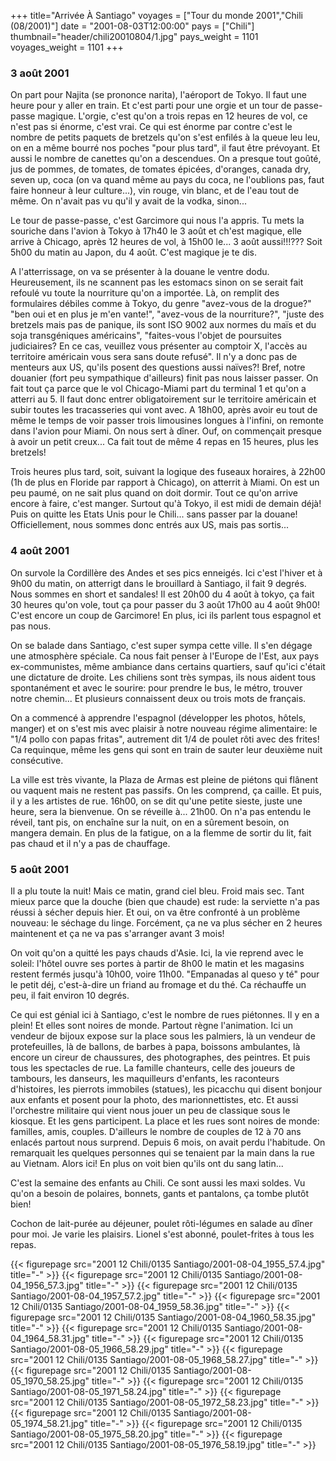 +++
title="Arrivée À Santiago"
voyages = ["Tour du monde 2001","Chili (08/2001)"]
date = "2001-08-03T12:00:00"
pays = ["Chili"]
thumbnail="header/chili20010804/1.jpg"
pays_weight = 1101
voyages_weight = 1101
+++
### 3 août 2001

On part pour Najita (se prononce narita), l'aéroport de Tokyo. Il faut une 
heure pour y aller en train. Et c'est parti pour une orgie et un tour de passe-passe 
magique. L'orgie, c'est qu'on a trois repas en 12 heures de vol, ce n'est pas 
si énorme, c'est vrai. Ce qui est énorme par contre c'est le nombre de petits 
paquets de bretzels qu'on s'est enfilés à la queue leu leu, on en a même bourré 
nos poches "pour plus tard", il faut être prévoyant. Et aussi le nombre de canettes 
qu'on a descendues. On a presque tout goûté, jus de pommes, de tomates, de tomates 
épicées, d'oranges, canada dry, seven up, coca (on va quand même au pays du 
coca, ne l'oublions pas, faut faire honneur à leur culture...), vin rouge, vin 
blanc, et de l'eau tout de même. On n'avait pas vu qu'il y avait de la vodka, 
sinon...

Le tour de passe-passe, c'est Garcimore qui nous l'a appris. Tu mets la souriche 
dans l'avion à Tokyo à 17h40 le 3 août et ch'est magique, elle arrive à Chicago, 
après 12 heures de vol, à 15h00 le... 3 août aussi!!!??? Soit 5h00 du matin au 
Japon, du 4 août. C'est magique je te dis.

A l'atterrissage, on va se présenter à la douane le ventre dodu. Heureusement, 
ils ne scannent pas les estomacs sinon on se serait fait refoulé vu toute la 
nourriture qu'on a importée. Là, on remplit des formulaires débiles comme à 
Tokyo, du genre "avez-vous de la drogue?" "ben oui et en plus je m'en vante!", 
"avez-vous de la nourriture?", "juste des bretzels mais pas de panique, ils 
sont ISO 9002 aux normes du maïs et du soja transgéniques américains", "faites-vous 
l'objet de poursuites judiciaires? En ce cas, veuillez vous présenter au comptoir 
X, l'accès au territoire américain vous sera sans doute refusé". Il n'y a donc 
pas de menteurs aux US, qu'ils posent des questions aussi naïves?! Bref, notre 
douanier (fort peu sympathique d'ailleurs) finit pas nous laisser passer. On 
fait tout ça parce que le vol Chicago-Miami part du terminal 1 et qu'on a atterri 
au 5. Il faut donc entrer obligatoirement sur le territoire américain et subir 
toutes les tracasseries qui vont avec. A 18h00, après avoir eu tout de même 
le temps de voir passer trois limousines longues à l'infini, on remonte dans 
l'avion pour Miami. On nous sert à dîner. Ouf, on commençait presque à avoir 
un petit creux... Ca fait tout de même 4 repas en 15 heures, plus les bretzels!

Trois heures plus tard, soit, suivant la logique des fuseaux horaires, à 22h00 
(1h de plus en Floride par rapport à Chicago), on atterrit à Miami. On est un 
peu paumé, on ne sait plus quand on doit dormir. Tout ce qu'on arrive encore 
à faire, c'est manger. Surtout qu'à Tokyo, il est midi de demain déjà! Puis 
on quitte les Etats Unis pour le Chili... sans passer par la douane! Officiellement, 
nous sommes donc entrés aux US, mais pas sortis...

### 4 août 2001

On survole la Cordillère des Andes et ses pics enneigés. Ici c'est l'hiver 
et à 9h00 du matin, on atterrigt dans le brouillard à Santiago, il fait 9 degrés. 
Nous sommes en short et sandales! Il est 20h00 du 4 août à tokyo, ça fait 30 
heures qu'on vole, tout ça pour passer du 3 août 17h00 au 4 août 9h00! C'est 
encore un coup de Garcimore! En plus, ici ils parlent tous espagnol et pas nous.

On se balade dans Santiago, c'est super sympa cette ville. Il s'en dégage une 
atmosphère spéciale. Ca nous fait penser à l'Europe de l'Est, aux pays ex-communistes, 
même ambiance dans certains quartiers, sauf qu'ici c'était une dictature de 
droite. Les chiliens sont très sympas, ils nous aident tous spontanément et 
avec le sourire: pour prendre le bus, le métro, trouver notre chemin... Et plusieurs 
connaissent deux ou trois mots de français. 

On a commencé à apprendre l'espagnol (développer les photos, hôtels, manger) 
et on s'est mis avec plaisir à notre nouveau régime alimentaire: le "1/4 pollo 
con papas fritas", autrement dit 1/4 de poulet rôti avec des frites! Ca requinque, 
même les gens qui sont en train de sauter leur deuxième nuit consécutive. 

La ville est très vivante, la Plaza de Armas est pleine de piétons qui flânent 
ou vaquent mais ne restent pas passifs. On les comprend, ça caille. Et puis, 
il y a les artistes de rue. 16h00, on se dit qu'une petite sieste, juste une 
heure, sera la bienvenue. On se réveille à... 21h00. On n'a pas entendu le réveil, 
tant pis, on enchaîne sur la nuit, on en a sûrement besoin, on mangera demain. 
En plus de la fatigue, on a la flemme de sortir du lit, fait pas chaud et il 
n'y a pas de chauffage. 

### 5 août 2001

Il a plu toute la nuit! Mais ce matin, grand ciel bleu. Froid mais sec. Tant 
mieux parce que la douche (bien que chaude) est rude: la serviette n'a pas réussi 
à sécher depuis hier. Et oui, on va être confronté à un problème nouveau: le 
séchage du linge. Forcément, ça ne va plus sécher en 2 heures maintenent et 
ça ne va pas s'arranger avant 3 mois!

On voit qu'on a quitté les pays chauds d'Asie. Ici, la vie reprend avec le 
soleil: l'hôtel ouvre ses portes à partir de 8h00 le matin et les magasins restent 
fermés jusqu'à 10h00, voire 11h00. "Empanadas al queso y té" pour le petit déj, 
c'est-à-dire un friand au fromage et du thé. Ca réchauffe un peu, il fait environ 
10 degrés.

Ce qui est génial ici à Santiago, c'est le nombre de rues piétonnes. Il y en 
a plein! Et elles sont noires de monde. Partout règne l'animation. Ici un vendeur 
de bijoux expose sur la place sous les palmiers, là un vendeur de protefeuilles, 
là de ballons, de barbes à papa, boissons ambulantes, là encore un cireur de 
chaussures, des photographes, des peintres. Et puis tous les spectacles de rue. 
La famille chanteurs, celle des joueurs de tambours, les danseurs, les maquilleurs 
d'enfants, les raconteurs d'histoires, les pierrots immobiles (statues), les 
picacchu qui disent bonjour aux enfants et posent pour la photo, des marionnettistes, 
etc. Et aussi l'orchestre militaire qui vient nous jouer un peu de classique 
sous le kiosque. Et les gens participent. La place et les rues sont noires de 
monde: familles, amis, couples. D'ailleurs le nombre de couples de 12 à 70 ans 
enlacés partout nous surprend. Depuis 6 mois, on avait perdu l'habitude. On 
remarquait les quelques personnes qui se tenaient par la main dans la rue au 
Vietnam. Alors ici! En plus on voit bien qu'ils ont du sang latin...

C'est la semaine des enfants au Chili. Ce sont aussi les maxi soldes. Vu qu'on 
a besoin de polaires, bonnets, gants et pantalons, ça tombe plutôt bien! 

Cochon de lait-purée au déjeuner, poulet rôti-légumes en salade au dîner pour 
moi. Je varie les plaisirs. Lionel s'est abonné, poulet-frites à tous les repas.


<div id="TOTO">{{< figurepage src="2001 12 Chili/0135 Santiago/2001-08-04_1955_57.4.jpg" title="-"  >}}
{{< figurepage src="2001 12 Chili/0135 Santiago/2001-08-04_1956_57.3.jpg" title="-"  >}}
{{< figurepage src="2001 12 Chili/0135 Santiago/2001-08-04_1957_57.2.jpg" title="-"  >}}
{{< figurepage src="2001 12 Chili/0135 Santiago/2001-08-04_1959_58.36.jpg" title="-"  >}}
{{< figurepage src="2001 12 Chili/0135 Santiago/2001-08-04_1960_58.35.jpg" title="-"  >}}
{{< figurepage src="2001 12 Chili/0135 Santiago/2001-08-04_1964_58.31.jpg" title="-"  >}}
{{< figurepage src="2001 12 Chili/0135 Santiago/2001-08-05_1966_58.29.jpg" title="-"  >}}
{{< figurepage src="2001 12 Chili/0135 Santiago/2001-08-05_1968_58.27.jpg" title="-"  >}}
{{< figurepage src="2001 12 Chili/0135 Santiago/2001-08-05_1970_58.25.jpg" title="-"  >}}
{{< figurepage src="2001 12 Chili/0135 Santiago/2001-08-05_1971_58.24.jpg" title="-"  >}}
{{< figurepage src="2001 12 Chili/0135 Santiago/2001-08-05_1972_58.23.jpg" title="-"  >}}
{{< figurepage src="2001 12 Chili/0135 Santiago/2001-08-05_1974_58.21.jpg" title="-"  >}}
{{< figurepage src="2001 12 Chili/0135 Santiago/2001-08-05_1975_58.20.jpg" title="-"  >}}
{{< figurepage src="2001 12 Chili/0135 Santiago/2001-08-05_1976_58.19.jpg" title="-"  >}}
</DIV>

